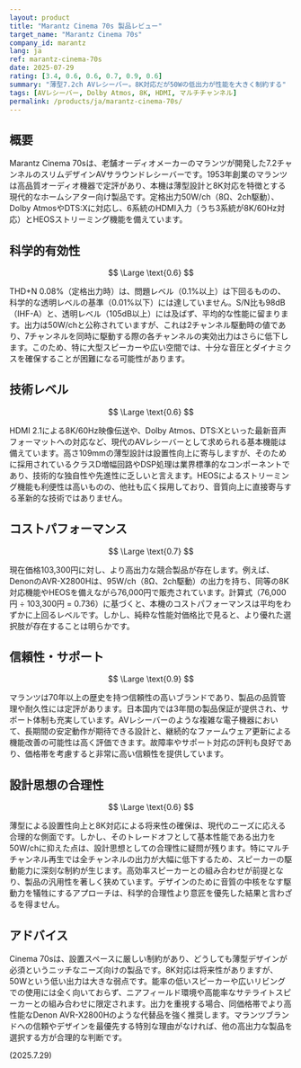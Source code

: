 ```yaml
---
layout: product
title: "Marantz Cinema 70s 製品レビュー"
target_name: "Marantz Cinema 70s"
company_id: marantz
lang: ja
ref: marantz-cinema-70s
date: 2025-07-29
rating: [3.4, 0.6, 0.6, 0.7, 0.9, 0.6]
summary: "薄型7.2ch AVレシーバー。8K対応だが50Wの低出力が性能を大きく制約する"
tags: [AVレシーバー, Dolby Atmos, 8K, HDMI, マルチチャンネル]
permalink: /products/ja/marantz-cinema-70s/
---
```


## 概要

Marantz Cinema 70sは、老舗オーディオメーカーのマランツが開発した7.2チャンネルのスリムデザインAVサラウンドレシーバーです。1953年創業のマランツは高品質オーディオ機器で定評があり、本機は薄型設計と8K対応を特徴とする現代的なホームシアター向け製品です。定格出力50W/ch（8Ω、2ch駆動）、Dolby AtmosやDTS:Xに対応し、6系統のHDMI入力（うち3系統が8K/60Hz対応）とHEOSストリーミング機能を備えています。

## 科学的有効性

$$ \Large \text{0.6} $$

THD+N 0.08%（定格出力時）は、問題レベル（0.1%以上）は下回るものの、科学的な透明レベルの基準（0.01%以下）には達していません。S/N比も98dB（IHF-A）と、透明レベル（105dB以上）には及ばず、平均的な性能に留まります。出力は50W/chと公称されていますが、これは2チャンネル駆動時の値であり、7チャンネルを同時に駆動する際の各チャンネルの実効出力はさらに低下します。このため、特に大型スピーカーや広い空間では、十分な音圧とダイナミクスを確保することが困難になる可能性があります。

## 技術レベル

$$ \Large \text{0.6} $$

HDMI 2.1による8K/60Hz映像伝送や、Dolby Atmos、DTS:Xといった最新音声フォーマットへの対応など、現代のAVレシーバーとして求められる基本機能は備えています。高さ109mmの薄型設計は設置性向上に寄与しますが、そのために採用されているクラスD増幅回路やDSP処理は業界標準的なコンポーネントであり、技術的な独自性や先進性に乏しいと言えます。HEOSによるストリーミング機能も利便性は高いものの、他社も広く採用しており、音質向上に直接寄与する革新的な技術ではありません。

## コストパフォーマンス

$$ \Large \text{0.7} $$

現在価格103,300円に対し、より高出力な競合製品が存在します。例えば、DenonのAVR-X2800Hは、95W/ch（8Ω、2ch駆動）の出力を持ち、同等の8K対応機能やHEOSを備えながら76,000円で販売されています。計算式（76,000円 ÷ 103,300円 = 0.736）に基づくと、本機のコストパフォーマンスは平均をわずかに上回るレベルです。しかし、純粋な性能対価格比で見ると、より優れた選択肢が存在することは明らかです。

## 信頼性・サポート

$$ \Large \text{0.9} $$

マランツは70年以上の歴史を持つ信頼性の高いブランドであり、製品の品質管理や耐久性には定評があります。日本国内では3年間の製品保証が提供され、サポート体制も充実しています。AVレシーバーのような複雑な電子機器において、長期間の安定動作が期待できる設計と、継続的なファームウェア更新による機能改善の可能性は高く評価できます。故障率やサポート対応の評判も良好であり、価格帯を考慮すると非常に高い信頼性を提供しています。

## 設計思想の合理性

$$ \Large \text{0.6} $$

薄型による設置性向上と8K対応による将来性の確保は、現代のニーズに応える合理的な側面です。しかし、そのトレードオフとして基本性能である出力を50W/chに抑えた点は、設計思想としての合理性に疑問が残ります。特にマルチチャンネル再生では全チャンネルの出力が大幅に低下するため、スピーカーの駆動能力に深刻な制約が生じます。高効率スピーカーとの組み合わせが前提となり、製品の汎用性を著しく狭めています。デザインのために音質の中核をなす駆動力を犠牲にするアプローチは、科学的合理性より意匠を優先した結果と言わざるを得ません。

## アドバイス

Cinema 70sは、設置スペースに厳しい制約があり、どうしても薄型デザインが必須というニッチなニーズ向けの製品です。8K対応は将来性がありますが、50Wという低い出力は大きな弱点です。能率の低いスピーカーや広いリビングでの使用には全く向いておらず、ニアフィールド環境や高能率なサテライトスピーカーとの組み合わせに限定されます。出力を重視する場合、同価格帯でより高性能なDenon AVR-X2800Hのような代替品を強く推奨します。マランツブランドへの信頼やデザインを最優先する特別な理由がなければ、他の高出力な製品を選択する方が合理的な判断です。

(2025.7.29)
